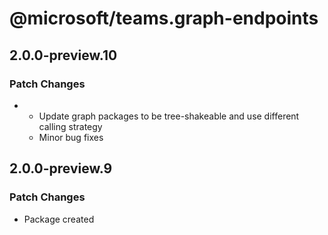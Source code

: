 # @microsoft/teams.graph-endpoints

## 2.0.0-preview.10

### Patch Changes

- - Update graph packages to be tree-shakeable and use different calling strategy
  - Minor bug fixes

## 2.0.0-preview.9

### Patch Changes

- Package created
